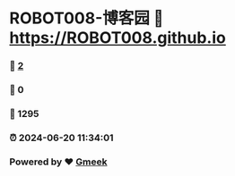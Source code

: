# ROBOT008-博客园 :link: https://ROBOT008.github.io 
### :page_facing_up: [2](https://ROBOT008.github.io/tag.html) 
### :speech_balloon: 0 
### :hibiscus: 1295 
### :alarm_clock: 2024-06-20 11:34:01 
### Powered by :heart: [Gmeek](https://github.com/Meekdai/Gmeek)
